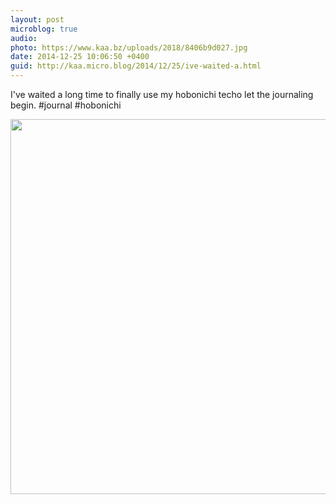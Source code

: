 ```yaml
---
layout: post
microblog: true
audio: 
photo: https://www.kaa.bz/uploads/2018/8406b9d027.jpg
date: 2014-12-25 10:06:50 +0400
guid: http://kaa.micro.blog/2014/12/25/ive-waited-a.html
---
```

I've waited a long time to finally use my hobonichi techo  let the journaling begin. #journal #hobonichi

<img src="https://www.kaa.bz/uploads/2018/8406b9d027.jpg" width="600" height="600" />
